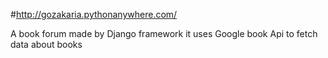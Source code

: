 #http://gozakaria.pythonanywhere.com/
<p>
A book forum made by Django framework 
it uses Google book Api to fetch data about books
</p>
